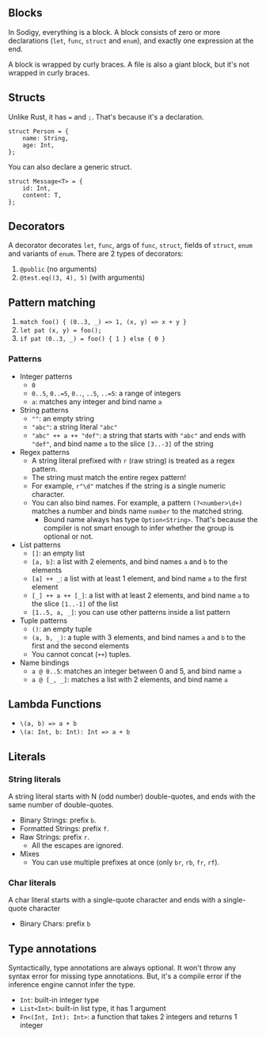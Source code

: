 ## Blocks

In Sodigy, everything is a block. A block consists of zero or more declarations (`let`, `func`, `struct` and `enum`), and exactly one expression at the end.

A block is wrapped by curly braces. A file is also a giant block, but it's not wrapped in curly braces.

## Structs

Unlike Rust, it has `=` and `;`. That's because it's a declaration.

```
struct Person = {
    name: String,
    age: Int,
};
```

You can also declare a generic struct.

```
struct Message<T> = {
    id: Int,
    content: T,
};
```

## Decorators

A decorator decorates `let`, `func`, args of `func`, `struct`, fields of `struct`, `enum` and variants of `enum`. There are 2 types of decorators:

1. `@public` (no arguments)
2. `@test.eq((3, 4), 5)` (with arguments)

## Pattern matching

1. `match foo() { (0..3, _) => 1, (x, y) => x + y }`
2. `let pat (x, y) = foo();`
3. `if pat (0..3, _) = foo() { 1 } else { 0 }`

### Patterns

- Integer patterns
  - `0`
  - `0..5`, `0..=5`, `0..`, `..5`, `..=5`: a range of integers
  - `a`: matches any integer and bind name `a`
- String patterns
  - `""`: an empty string
  - `"abc"`: a string literal `"abc"`
  - `"abc" ++ a ++ "def"`: a string that starts with `"abc"` and ends with `"def"`, and bind name `a` to the slice `[3..-3]` of the string
- Regex patterns
  - A string literal prefixed with `r` (raw string) is treated as a regex pattern.
  - The string must match the entire regex pattern!
  - For example, `r"\d"` matches if the string is a single numeric character.
  - You can also bind names. For example, a pattern `(?<number>\d+)` matches a number and binds name `number` to the matched string.
    - Bound name always has type `Option<String>`. That's because the compiler is not smart enough to infer whether the group is optional or not.
- List patterns
  - `[]`: an empty list
  - `[a, b]`: a list with 2 elements, and bind names `a` and `b` to the elements
  - `[a] ++ _`: a list with at least 1 element, and bind name `a` to the first element
  - `[_] ++ a ++ [_]`: a list with at least 2 elements, and bind name `a` to the slice `[1..-1]` of the list
  - `[1..5, a, _]`: you can use other patterns inside a list pattern
- Tuple patterns
  - `()`: an empty tuple
  - `(a, b, _)`: a tuple with 3 elements, and bind names `a` and `b` to the first and the second elements
  - You cannot concat (`++`) tuples.
- Name bindings
  - `a @ 0..5`: matches an integer between 0 and 5, and bind name `a`
  - `a @ [_, _]`: matches a list with 2 elements, and bind name `a`

## Lambda Functions

- `\(a, b) => a + b`
- `\(a: Int, b: Int): Int => a + b`

## Literals

### String literals

A string literal starts with N (odd number) double-quotes, and ends with the same number of double-quotes.

- Binary Strings: prefix `b`.
- Formatted Strings: prefix `f`.
- Raw Strings: prefix `r`.
  - All the escapes are ignored.
- Mixes
  - You can use multiple prefixes at once (only `br`, `rb`, `fr`, `rf`).

### Char literals

A char literal starts with a single-quote character and ends with a single-quote character

- Binary Chars: prefix `b`

## Type annotations

Syntactically, type annotations are always optional. It won't throw any syntax error for missing type annotations. But, it's a compile error if the inference engine cannot infer the type.

- `Int`: built-in integer type
- `List<Int>`: built-in list type, it has 1 argument
- `Fn<(Int, Int): Int>`: a function that takes 2 integers and returns 1 integer
